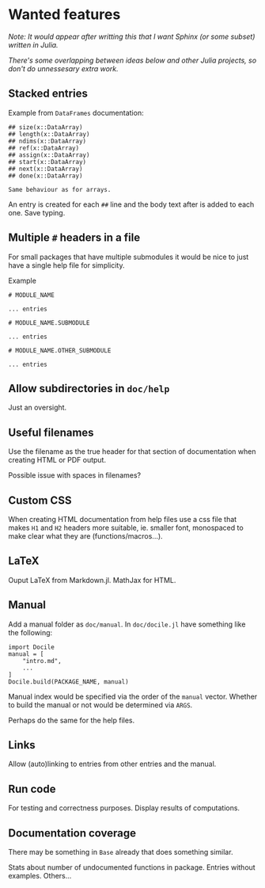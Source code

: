 # Wanted features

*Note: It would appear after writting this that I want Sphinx (or some
subset) written in Julia.*

*There's some overlapping between ideas below and other Julia projects,
so don't do unnessesary extra work.*

## Stacked entries

Example from `DataFrames` documentation:

    ## size(x::DataArray)
    ## length(x::DataArray)
    ## ndims(x::DataArray)
    ## ref(x::DataArray)
    ## assign(x::DataArray)
    ## start(x::DataArray)
    ## next(x::DataArray)
    ## done(x::DataArray)

    Same behaviour as for arrays.

An entry is created for each `##` line and the body text after is added
to each one. Save typing.

## Multiple `#` headers in a file

For small packages that have multiple submodules it would be nice to
just have a single help file for simplicity.

Example

    # MODULE_NAME

    ... entries

    # MODULE_NAME.SUBMODULE

    ... entries

    # MODULE_NAME.OTHER_SUBMODULE

    ... entries

## Allow subdirectories in `doc/help`

Just an oversight.

## Useful filenames

Use the filename as the true header for that section of documentation
when creating HTML or PDF output.

Possible issue with spaces in filenames?

## Custom CSS

When creating HTML documentation from help files use a css file that
makes `H1` and `H2` headers more suitable, ie. smaller font, monospaced
to make clear what they are (functions/macros...).

## LaTeX

Ouput LaTeX from Markdown.jl. MathJax for HTML.

## Manual

Add a manual folder as `doc/manual`. In `doc/docile.jl` have something
like the following:

    import Docile
    manual = [
        "intro.md",
        ...
    ]
    Docile.build(PACKAGE_NAME, manual)

Manual index would be specified via the order of the `manual` vector.
Whether to build the manual or not would be determined via `ARGS`.

Perhaps do the same for the help files.

## Links

Allow (auto)linking to entries from other entries and the manual.

## Run code

For testing and correctness purposes. Display results of computations.

## Documentation coverage

There may be something in `Base` already that does something similar.

Stats about number of undocumented functions in package. Entries
without examples. Others...
